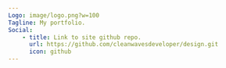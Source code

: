 ```yaml
---
Logo: image/logo.png?w=100
Tagline: My portfolio.
Social:
    - title: Link to site github repo.
      url: https://github.com/cleanwavesdeveloper/design.git
      icon: github
---
```

